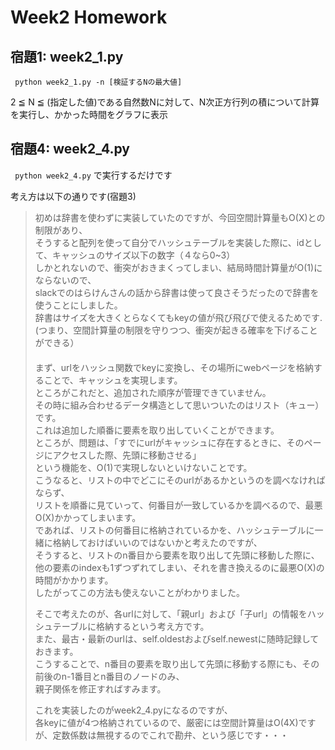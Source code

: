 # Week2 Homework

## 宿題1: week2_1.py

` python week2_1.py -n [検証するNの最大値]`

2 ≦ N ≦ (指定した値)である自然数Nに対して、N次正方行列の積について計算を実行し、かかった時間をグラフに表示

## 宿題4: week2_4.py

` python week2_4.py`
で実行するだけです

考え方は以下の通りです(宿題3)

>初めは辞書を使わずに実装していたのですが、今回空間計算量もO(X)との制限があり、  
>そうすると配列を使って自分でハッシュテーブルを実装した際に、idとして、キャッシュのサイズ以下の数字（４なら0~3）  
>しかとれないので、衝突がおきまくってしまい、結局時間計算量がO(1)にならないので、  
>slackでのはらけんさんの話から辞書は使って良さそうだったので辞書を使うことにしました。  
>辞書はサイズを大きくとらなくてもkeyの値が飛び飛びで使えるためです.  
>(つまり、空間計算量の制限を守りつつ、衝突が起きる確率を下げることができる）  
>　  
>まず、urlをハッシュ関数でkeyに変換し、その場所にwebページを格納することで、キャッシュを実現します。  
>ところがこれだと、追加された順序が管理できていません。  
>その時に組み合わせるデータ構造として思いついたのはリスト（キュー）です。  
>これは追加した順番に要素を取り出していくことができます。  
>ところが、問題は、「すでにurlがキャッシュに存在するときに、そのページにアクセスした際、先頭に移動させる」  
>という機能を、O(1)で実現しないといけないことです。  
>こうなると、リストの中でどこにそのurlがあるかというのを調べなければならず、  
>リストを順番に見ていって、何番目が一致しているかを調べるので、最悪O(X)かかってしまいます。  
>であれば、リストの何番目に格納されているかを、ハッシュテーブルに一緒に格納しておけばいいのではないかと考えたのですが、  
>そうすると、リストのn番目から要素を取り出して先頭に移動した際に、  
>他の要素のindexも1ずつずれてしまい、それを書き換えるのに最悪O(X)の時間がかかります。  
>したがってこの方法も使えないことがわかりました。  
>
>そこで考えたのが、各urlに対して、「親url」および「子url」の情報をハッシュテーブルに格納するという考え方です。  
>また、最古・最新のurlは、self.oldestおよびself.newestに随時記録しておきます。  
>こうすることで、n番目の要素を取り出して先頭に移動する際にも、その前後のn-1番目とn番目のノードのみ、  
>親子関係を修正すればすみます。  
>
>これを実装したのがweek2_4.pyになるのですが、  
>各keyに値が4つ格納されているので、厳密には空間計算量はO(4X)ですが、定数係数は無視するのでこれで勘弁、という感じです・・・  

